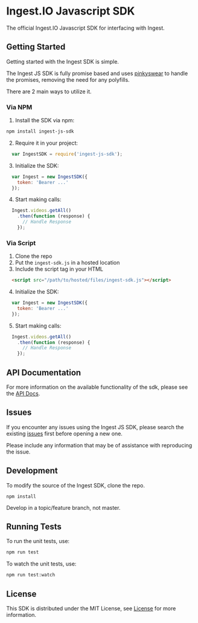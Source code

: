 # Ingest.IO Javascript SDK

The official Ingest.IO Javascript SDK for interfacing with Ingest.

Getting Started
-------------

Getting started with the Ingest SDK is simple.

The Ingest JS SDK is fully promise based and uses [pinkyswear](https://github.com/timjansen/PinkySwear.js) to handle the promises, removing the need for any polyfills.

There are 2 main ways to utilize it.

### Via NPM

1. Install the SDK via npm:

```sh
npm install ingest-js-sdk
```

2. Require it in your project:
```javascript
  var IngestSDK = require('ingest-js-sdk');
```

3. Initialize the SDK:
```javascript
  var Ingest = new IngestSDK({
    token: 'Bearer ...'
  });
```

4. Start making calls:
```javascript
  Ingest.videos.getAll()
    .then(function (response) {
      // Handle Response
    });
```

### Via Script

1. Clone the repo
2. Put the `ingest-sdk.js` in a hosted location
3. Include the script tag in your HTML

```html
  <script src="/path/to/hosted/files/ingest-sdk.js"></script>
```

4. Initialize the SDK:

```javascript
  var Ingest = new IngestSDK({
    token: 'Bearer ...'
  });
```

5. Start making calls:
```javascript
  Ingest.videos.getAll()
    .then(function (response) {
      // Handle Response
    });
```

API Documentation
---------------

For more information on the available functionality of the sdk, please see the [API Docs](https://docs.ingest.io/?javascript#).

Issues
-----

If you encounter any issues using the Ingest JS SDK, please search the existing [issues](https://github.com/ingest/ingest-js-sdk/issues) first before opening a new one.

Please include any information that may be of assistance with reproducing the issue.

Development
---------
To modify the source of the Ingest SDK, clone the repo.

```
npm install
```

Develop in a topic/feature branch, not master.

Running Tests
------------

To run the unit tests, use:

```sh
npm run test
```

To watch the unit tests, use:

```sh
npm run test:watch
```

License
------

This SDK is distributed under the MIT License, see [License](LICENSE) for more information.
